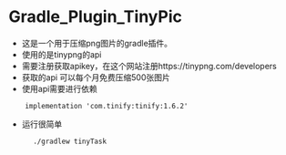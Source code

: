 # Gradle_Plugin_TinyPic
- 这是一个用于压缩png图片的gradle插件。
- 使用的是tinypng的api
- 需要注册获取apikey，在这个网站注册https://tinypng.com/developers 
- 获取的api 可以每个月免费压缩500张图片
- 使用api需要进行依赖
```
    implementation 'com.tinify:tinify:1.6.2'
```

- 运行很简单
```
      ./gradlew tinyTask 

```
